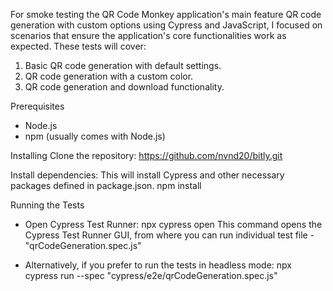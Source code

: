 For smoke testing the QR Code Monkey application's main feature QR code generation with custom options using Cypress and JavaScript, I focused on scenarios that ensure the application's core functionalities work as expected. These tests will cover:

1. Basic QR code generation with default settings.
2. QR code generation with a custom color.
3. QR code generation and download functionality.

Prerequisites
- Node.js
- npm (usually comes with Node.js)

Installing
Clone the repository:
https://github.com/nvnd20/bitly.git

Install dependencies:
This will install Cypress and other necessary packages defined in package.json.
npm install

Running the Tests
- Open Cypress Test Runner:
  npx cypress open
  This command opens the Cypress Test Runner GUI, from where you can run individual test file - "qrCodeGeneration.spec.js"

- Alternatively, if you prefer to run the tests in headless mode:
  npx cypress run --spec "cypress/e2e/qrCodeGeneration.spec.js"
  
